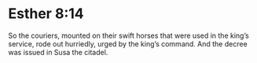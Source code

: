 # Esther 8:14

So the couriers, mounted on their swift horses that were used in the king’s service, rode out hurriedly, urged by the king’s command. And the decree was issued in Susa the citadel.
